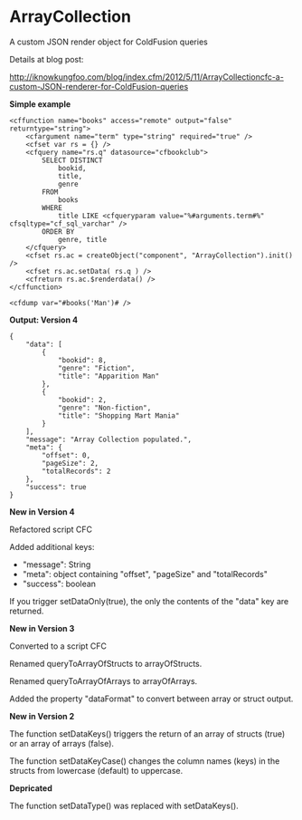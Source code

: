 ArrayCollection
===============

A custom JSON render object for ColdFusion queries

Details at blog post:

http://iknowkungfoo.com/blog/index.cfm/2012/5/11/ArrayCollectioncfc-a-custom-JSON-renderer-for-ColdFusion-queries

**Simple example**

```
<cffunction name="books" access="remote" output="false" returntype="string">
    <cfargument name="term" type="string" required="true" />
    <cfset var rs = {} />
    <cfquery name="rs.q" datasource="cfbookclub">
        SELECT DISTINCT
            bookid,
            title,
            genre
        FROM
            books
        WHERE
            title LIKE <cfqueryparam value="%#arguments.term#%" cfsqltype="cf_sql_varchar" />
        ORDER BY
            genre, title
    </cfquery>
    <cfset rs.ac = createObject("component", "ArrayCollection").init() />
    <cfset rs.ac.setData( rs.q ) />
    <cfreturn rs.ac.$renderdata() />
</cffunction>

<cfdump var="#books('Man')# />
```

**Output: Version 4**
```
{
    "data": [
        {
            "bookid": 8,
            "genre": "Fiction",
            "title": "Apparition Man"
        },
        {
            "bookid": 2,
            "genre": "Non-fiction",
            "title": "Shopping Mart Mania"
        }
    ],
    "message": "Array Collection populated.",
    "meta": {
        "offset": 0,
        "pageSize": 2,
        "totalRecords": 2
    },
    "success": true
}
```

**New in Version 4**

Refactored script CFC

Added additional keys: 
* "message": String
* "meta": object containing "offset", "pageSize" and "totalRecords"
* "success": boolean

If you trigger setDataOnly(true), the only the contents of the "data" key are returned.

**New in Version 3**

Converted to a script CFC

Renamed queryToArrayOfStructs to arrayOfStructs.

Renamed queryToArrayOfArrays to arrayOfArrays.

Added the property "dataFormat" to convert between array or struct output.

**New in Version 2**

The function setDataKeys() triggers the return of an array of structs (true) or an array of arrays (false).

The function setDataKeyCase() changes the column names (keys) in the structs from lowercase (default) to uppercase.

**Depricated**

The function setDataType() was replaced with setDataKeys().
